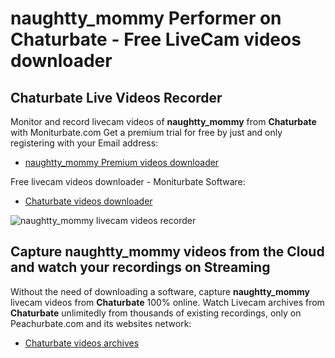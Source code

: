 # naughtty_mommy Performer on Chaturbate - Free LiveCam videos downloader

## Chaturbate Live Videos Recorder

Monitor and record livecam videos of **naughtty_mommy** from **Chaturbate** with Moniturbate.com
Get a premium trial for free by just and only registering with your Email address:
* [naughtty_mommy Premium videos downloader](https://moniturbate.com/request-demo-licence-key.html)

Free livecam videos downloader - Moniturbate Software:
* [Chaturbate videos downloader](https://moniturbate.com/moniturbate-download-software.html)

![naughtty_mommy livecam videos recorder](https://peachurnet.com/templates/moniturbate-software.png)


## Capture naughtty_mommy videos from the Cloud and watch your recordings on Streaming

Without the need of downloading a software, capture **naughtty_mommy** livecam videos from **Chaturbate** 100% online.
Watch Livecam archives from **Chaturbate** unlimitedly from thousands of existing recordings, only on Peachurbate.com and its websites network:
* [Chaturbate videos archives](https://peachurnet.com/)